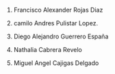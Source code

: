 1. Francisco Alexander Rojas Diaz
2. camilo Andres Pulistar Lopez.
3. Diego Alejandro Guerrero España
4. Nathalia Cabrera Revelo

6. Miguel Angel Cajigas Delgado






